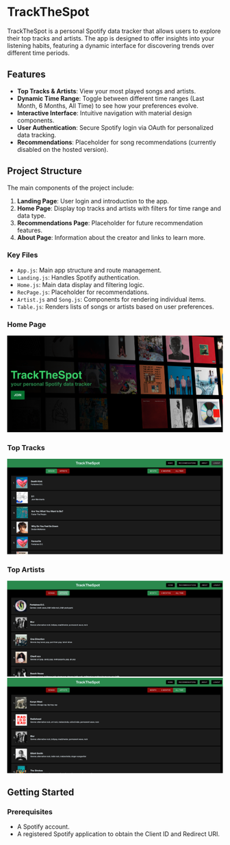 # TrackTheSpot

TrackTheSpot is a personal Spotify data tracker that allows users to explore their top tracks and artists. The app is designed to offer insights into your listening habits, featuring a dynamic interface for discovering trends over different time periods.

## Features

- **Top Tracks & Artists**: View your most played songs and artists.
- **Dynamic Time Range**: Toggle between different time ranges (Last Month, 6 Months, All Time) to see how your preferences evolve.
- **Interactive Interface**: Intuitive navigation with material design components.
- **User Authentication**: Secure Spotify login via OAuth for personalized data tracking.
- **Recommendations**: Placeholder for song recommendations (currently disabled on the hosted version).

## Project Structure

The main components of the project include:

1. **Landing Page**: User login and introduction to the app.
2. **Home Page**: Display top tracks and artists with filters for time range and data type.
3. **Recommendations Page**: Placeholder for future recommendation features.
4. **About Page**: Information about the creator and links to learn more.

### Key Files

- `App.js`: Main app structure and route management.
- `Landing.js`: Handles Spotify authentication.
- `Home.js`: Main data display and filtering logic.
- `RecPage.js`: Placeholder for recommendations.
- `Artist.js` and `Song.js`: Components for rendering individual items.
- `Table.js`: Renders lists of songs or artists based on user preferences.

### Home Page
![Home Page](./assets/Home.png)

### Top Tracks
![Top Tracks](./assets/Songs.png)

### Top Artists
![Top Artists](./assets/Artists.png)
![Top Artists](./assets/AllTime.png)

## Getting Started

### Prerequisites

- A Spotify account.
- A registered Spotify application to obtain the Client ID and Redirect URI.
